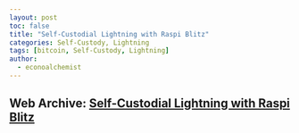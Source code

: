 ```yaml
---
layout: post
toc: false
title: "Self-Custodial Lightning with Raspi Blitz"
categories: Self-Custody, Lightning
tags: [bitcoin, Self-Custody, Lightning]
author:
  - econoalchemist
---
```

## Web Archive: [Self-Custodial Lightning with Raspi Blitz](https://web.archive.org/web/20250415144202/https://www.econoalchemist.com/post/build-a-self-custodial-lightning-node-with-raspiblitz)
